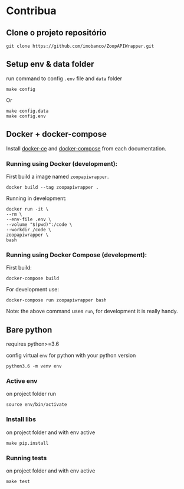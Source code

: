 # Contribua

## Clone o projeto repositório
```shell script
git clone https://github.com/imobanco/ZoopAPIWrapper.git
```

## Setup env & data folder
run command to config `.env` file and `data` folder
```shell script
make config
```
Or
```shell script
make config.data
make config.env
```

## Docker + docker-compose

Install [docker-ce](https://docs.docker.com/install/) and 
[docker-compose](https://docs.docker.com/compose/install/) from each documentation.


### Running using Docker (development):

First build a image named `zoopapiwrapper`.

`docker build --tag zoopapiwrapper .`

Running in development:
```
docker run -it \
--rm \
--env-file .env \
--volume "$(pwd)":/code \
--workdir /code \
zoopapiwrapper \
bash
```

### Running using Docker Compose (development):

First build:

`docker-compose build`

For development use: 

`docker-compose run zoopapiwrapper bash`

Note: the above command uses `run`, for development it is really handy.


## Bare python
requires python>=3.6

config virtual `env` for python with your python version
```shell script
python3.6 -m venv env
```

### Active env
on project folder run
```shell script
source env/bin/activate
```

### Install libs
on project folder and with env active

```shell script
make pip.install
```

### Running tests
on project folder and with env active

```shell script
make test
```